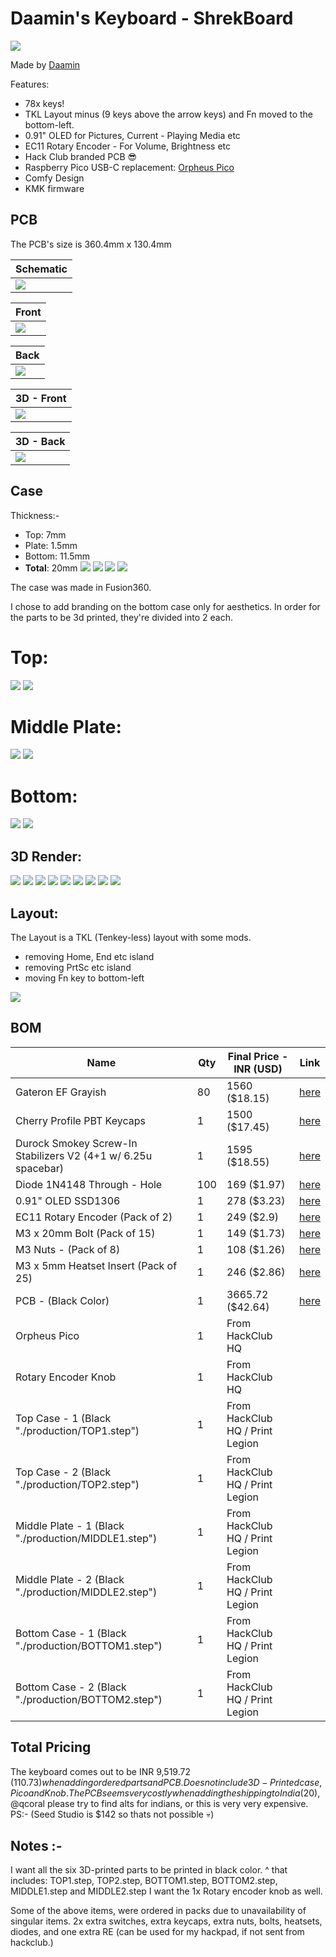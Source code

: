 # Daamin's Keyboard - ShrekBoard

![](assets/Hero/2.png)

Made by [Daamin](https://daamin.tech)

Features:

- 78x keys!
- TKL Layout minus (9 keys above the arrow keys) and Fn moved to the bottom-left.
- 0.91" OLED for Pictures, Current - Playing Media etc
- EC11 Rotary Encoder - For Volume, Brightness etc
- Hack Club branded PCB 😎
- Raspberry Pico USB-C replacement: [Orpheus Pico](https://orpheuspico.hackclub.com/)
- Comfy Design
- KMK firmware

## PCB

The PCB's size is 360.4mm x 130.4mm

| Schematic                     |
| ----------------------------- |
| ![](assets/PCB/schematic.png) |

| Front                     |
| ------------------------- |
| ![](assets/PCB/front.png) |

| Back                     |
| ------------------------ |
| ![](assets/PCB/back.png) |

| 3D - Front                   |
| ---------------------------- |
| ![](assets/PCB/front_3d.png) |

| 3D - Back                   |
| --------------------------- |
| ![](assets/PCB/back_3d.png) |

## Case

Thickness:-

- Top: 7mm
- Plate: 1.5mm
- Bottom: 11.5mm
- **Total**: 20mm
  ![](assets/Case/top.png)
  ![](assets/Case/middle_plate.png)
  ![](assets/Case/bottom.png)
  ![](assets/Case/assembled.png)

The case was made in Fusion360.

I chose to add branding on the bottom case only for aesthetics.
In order for the parts to be 3d printed, they're divided into 2 each.

# Top:

![](assets/Case/top1.png)
![](assets/Case/top2.png)

# Middle Plate:

![](assets/Case/middle_plate1.png)
![](assets/Case/middle_plate2.png)

# Bottom:

![](assets/Case/bottom1.png)
![](assets/Case/bottom2.png)

## 3D Render:

![](assets/Hero/1.png)
![](assets/Hero/2.png)
![](assets/Hero/3.png)
![](assets/Hero/4.png)
![](assets/Hero/5.png)
![](assets/Hero/6.png)
![](assets/Hero/7.png)
![](assets/Hero/8.png)
![](assets/Hero/9.png)

## Layout:

The Layout is a TKL (Tenkey-less) layout with some mods.

- removing Home, End etc island
- removing PrtSc etc island
- moving Fn key to bottom-left

![](assets/misc/layout.png)

## BOM

| Name                                                          | Qty | Final Price - INR (USD)         | Link                                                                                                       |
| ------------------------------------------------------------- | --- | ------------------------------- | ---------------------------------------------------------------------------------------------------------- |
| Gateron EF Grayish                                            | 80  | 1560 ($18.15)                   | [here](https://neomacro.in/products/gateron-ef-grayish)                                                    |
| Cherry Profile PBT Keycaps                                    | 1   | 1500 ($17.45)                   | [here](https://stackskb.com/store/black-and-yellow-keycaps/)                                               |
| Durock Smokey Screw-In Stabilizers V2 (4+1 w/ 6.25u spacebar) | 1   | 1595 ($18.55)                   | [here](https://stackskb.com/store/durock-smokey-screw-in-stabilizers-v2/)                                  |
| Diode 1N4148 Through - Hole                                   | 100 | 169 ($1.97)                     | [here](https://amzn.in/d/j3eLvoh)                                                                          |
| 0.91" OLED SSD1306                                            | 1   | 278 ($3.23)                     | [here](https://amzn.in/d/3cISYEV)                                                                          |
| EC11 Rotary Encoder (Pack of 2)                               | 1   | 249 ($2.9)                      | [here](https://amzn.in/d/hVRxzij)                                                                          |
| M3 x 20mm Bolt (Pack of 15)                                   | 1   | 149 ($1.73)                     | [here](https://amzn.in/d/8GRQWAB)                                                                          |
| M3 Nuts - (Pack of 8)                                         | 1   | 108 ($1.26)                     | [here](https://amzn.in/d/7UQtsm8)                                                                          |
| M3 x 5mm Heatset Insert (Pack of 25)                          | 1   | 246 ($2.86)                     | [here](https://amzn.in/d/ixybuAc)                                                                          |
| PCB - (Black Color)                                           | 1   | 3665.72 ($42.64)                | [here](https://hc-cdn.hel1.your-objectstorage.com/s/v3/c5fb1f15d2e06037b44047fc6c5d55dcc16f18ea_image.png) |
| Orpheus Pico                                                  | 1   | From HackClub HQ                |
| Rotary Encoder Knob                                           | 1   | From HackClub HQ                |
| Top Case - 1 (Black "./production/TOP1.step")                 | 1   | From HackClub HQ / Print Legion |
| Top Case - 2 (Black "./production/TOP2.step")                 | 1   | From HackClub HQ / Print Legion |
| Middle Plate - 1 (Black "./production/MIDDLE1.step")          | 1   | From HackClub HQ / Print Legion |
| Middle Plate - 2 (Black "./production/MIDDLE2.step")          | 1   | From HackClub HQ / Print Legion |
| Bottom Case - 1 (Black "./production/BOTTOM1.step")           | 1   | From HackClub HQ / Print Legion |
| Bottom Case - 2 (Black "./production/BOTTOM2.step")           | 1   | From HackClub HQ / Print Legion |

## Total Pricing

The keyboard comes out to be INR 9,519.72 ($110.73) when adding ordered parts and PCB. Does not include 3D - Printed case, Pico and Knob.
The PCB seems very costly when adding the shipping to India ($20), @qcoral please try to find alts for indians, or this is very very expensive.
PS:- (Seed Studio is $142 so thats not possible 💀)

## Notes :-

I want all the six 3D-printed parts to be printed in black color.
^ that includes: TOP1.step, TOP2.step, BOTTOM1.step, BOTTOM2.step, MIDDLE1.step and MIDDLE2.step
I want the 1x Rotary encoder knob as well.

Some of the above items, were ordered in packs due to unavailability of singular items.
2x extra switches, extra keycaps, extra nuts, bolts, heatsets, diodes, and one extra RE (can be used for my hackpad, if not sent from hackclub.)
